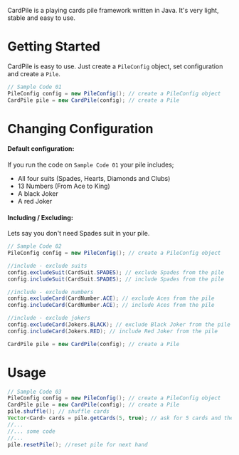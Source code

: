 CardPile is a playing cards pile framework written in Java.
It's very light, stable and easy to use.


Getting Started
========

CardPile is easy to use.
Just create a `PileConfig` object, set configuration and create a `Pile`.

```java
// Sample Code 01
PileConfig config = new PileConfig(); // create a PileConfig object
CardPile pile = new CardPile(config); // create a Pile
```


Changing Configuration
========

#### Default configuration:

If you run the code on `Sample Code 01` your pile includes;
- All four suits (Spades, Hearts, Diamonds and Clubs)
- 13 Numbers (From Ace to King)
- A black Joker
- A red Joker


#### Including / Excluding:
Lets say you don't need Spades suit in your pile.

```java
// Sample Code 02
PileConfig config = new PileConfig(); // create a PileConfig object

//include - exclude suits
config.excludeSuit(CardSuit.SPADES); // exclude Spades from the pile
config.includeSuit(CardSuit.SPADES); // include Spades from the pile

//include - exclude numbers
config.excludeCard(CardNumber.ACE); // exclude Aces from the pile
config.includeCard(CardNumber.ACE); // include Aces from the pile

//include - exclude jokers
config.excludeCard(Jokers.BLACK); // exclude Black Joker from the pile
config.includeCard(Jokers.RED); // include Red Joker from the pile

CardPile pile = new CardPile(config); // create a Pile
```


Usage
========


```java
// Sample Code 03
PileConfig config = new PileConfig(); // create a PileConfig object
CardPile pile = new CardPile(config); // create a Pile
pile.shuffle(); // shuffle cards
Vector<Card> cards = pile.getCards(5, true); // ask for 5 cards and these cards can include Jokers
//...
//... some code
//...
pile.resetPile(); //reset pile for next hand

```
